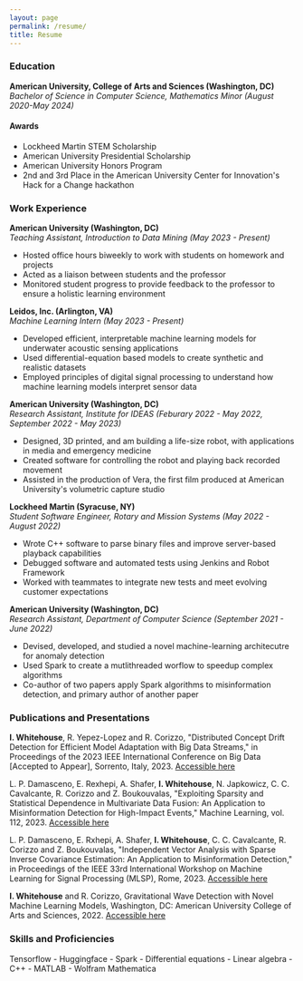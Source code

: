 ```yaml
---
layout: page
permalink: /resume/
title: Resume
---
```


### Education
**American University, College of Arts and Sciences (Washington, DC)**  
*Bachelor of Science in Computer Science, Mathematics Minor (August 2020-May 2024)*
#### Awards
 - Lockheed Martin STEM Scholarship
 - American University Presidential Scholarship
 - American University Honors Program
 - 2nd and 3rd Place in the American University Center for Innovation's Hack for a Change hackathon

### Work Experience
**American University (Washington, DC)**  
*Teaching Assistant, Introduction to Data Mining (May 2023 - Present)*
 - Hosted office hours biweekly to work with students on homework and projects
 - Acted as a liaison between students and the professor
 - Monitored student progress to provide feedback to the professor to ensure a holistic learning environment

**Leidos, Inc. (Arlington, VA)**  
*Machine Learning Intern (May 2023 - Present)*
 - Developed efficient, interpretable machine learning models for underwater acoustic sensing applications
 - Used differential-equation based models to create synthetic and realistic datasets
 - Employed principles of digital signal processing to understand how machine learning models interpret sensor data

**American University (Washington, DC)**  
*Research Assistant, Institute for IDEAS (Feburary 2022 - May 2022, September 2022 - May 2023)*
 - Designed, 3D printed, and am building a life-size robot, with applications in media and emergency medicine
 - Created software for controlling the robot and playing back recorded movement
 - Assisted in the production of Vera, the first film produced at American University's volumetric capture studio

**Lockheed Martin (Syracuse, NY)**  
*Student Software Engineer, Rotary and Mission Systems (May 2022 - August 2022)*
 - Wrote C++ software to parse binary files and improve server-based playback capabilities
 - Debugged software and automated tests using Jenkins and Robot Framework
 - Worked with teammates to integrate new tests and meet evolving customer expectations

**American University (Washington, DC)**  
*Research Assistant, Department of Computer Science (September 2021 - June 2022)*
 - Devised, developed, and studied a novel machine-learning architecutre for anomaly detection
 - Used Spark to create a mutlithreaded worflow to speedup complex algorithms
 - Co-author of two papers apply Spark algorithms to misinformation detection, and primary author of another paper

### Publications and Presentations
**I. Whitehouse**, R. Yepez-Lopez and R. Corizzo, "Distributed Concept Drift Detection for Efficient Model Adaptation with Big Data Streams," in Proceedings of the 2023 IEEE International Conference on Big Data [Accepted to Appear], Sorrento, Italy, 2023. [Accessible here](https://iwhitehouse.us/public/content/2023/IEEE_Big_Data.pdf)

L. P. Damasceno, E. Rexhepi, A. Shafer, **I. Whitehouse**, N. Japkowicz, C. C. Cavalcante, R. Corizzo and Z. Boukouvalas, "Exploiting Sparsity and Statistical Dependence in Multivariate Data Fusion: An Application to Misinformation Detection for High-Impact Events," Machine Learning, vol. 112, 2023. [Accessible here](https://doi.org/10.1007/s10994-023-06424-8)

L. P. Damasceno, E. Rxhepi, A. Shafer, **I. Whitehouse**, C. C. Cavalcante, R. Corizzo and Z. Boukouvalas, "Independent Vector Analysis with Sparse Inverse Covariance Estimation: An Application to Misinformation Detection," in Proceedings of the IEEE 33rd International Workshop on Machine Learning for Signal Processing (MLSP), Rome, 2023. [Accessible here](https://doi.org/10.1109/MLSP55844.2023.10285970) 

**I. Whitehouse** and R. Corizzo, Gravitational Wave Detection with Novel Machine Learning Models, Washington, DC: American University College of Arts and Sciences, 2022. [Accessible here](https://iwhitehouse.us/public/content/2023/Mathias_GW_Poster.pdf)

### Skills and Proficiencies
Tensorflow - Huggingface - Spark - Differential equations - Linear algebra - C++ - MATLAB - Wolfram Mathematica